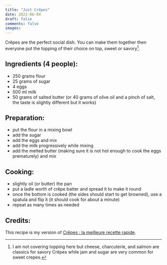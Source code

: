 ```yaml
---
title: "Just Crêpes"
date: 2022-06-04
draft: false
comments: false
images:
---
```


Crêpes are the perfect social dish.
You can make them together then everyone put the topping of their choice on top, sweet or savory[^1].

[^1]: I am not covering topping here but cheese, charcuterie, and salmon are classics for savory Crêpes while jam and sugar are very common for sweet crepes.

## Ingredients (4 people):

* 250 grams flour
* 25 grams of sugar
* 4 eggs
* 500 ml milk
* 50 grams of salted butter (or 40 grams of olive oil and a pinch of salt, the taste is slightly different but it works)

## Preparation:

* put the flour in a mixing bowl
* add the sugar
* add the eggs and mix
* add the milk progressively while mixing
* add the melted butter (making sure it is not hot enough to cook the eggs prematurely) and mix

## Cooking:

* slightly oil (or butter) the pan
* put a ladle worth of crêpe batter and spread it to make it round
* once the bottom is cooked (the sides should start to get browned), use a spatula and flip it (it should cook for about a minute)
* repeat as many times as needed

## Credits:

This recipe is my version of [Crêpes : la meilleure recette rapide](https://cuisine.journaldesfemmes.fr/recette/333415-recette-de-crepes-la-meilleure-recette-rapide).